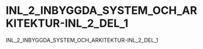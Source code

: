 # INL_2_INBYGGDA_SYSTEM_OCH_ARKITEKTUR-INL_2_DEL_1
INL_2_INBYGGDA_SYSTEM_OCH_ARKITEKTUR-INL_2_DEL_1
